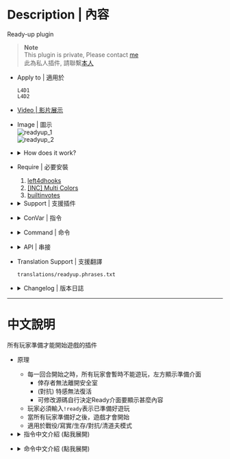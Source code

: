 # Description | 內容
Ready-up plugin

> __Note__ <br/>
This plugin is private, Please contact [me](https://github.com/fbef0102/Game-Private_Plugin#私人插件列表-private-plugins-list)<br/>
此為私人插件, 請聯繫[本人](https://github.com/fbef0102/Game-Private_Plugin#私人插件列表-private-plugins-list)

* Apply to | 適用於
	```
	L4D1
	L4D2
	```

* [Video | 影片展示](https://youtu.be/AOVQpSg1Kqg)

* Image | 圖示
	<br/>![readyup_1](image/readyup_1.jpg)
	<br/>![readyup_2](image/readyup_2.jpg)

* <details><summary>How does it work?</summary>

	* When new round begins, freeze all survivors, and display readyup hud
		* Survivors can not leave saferoom
		* (Versus) Infected can not spawn
	* Players have to type ```!ready``` to mark as ready
	* Once everyone is ready, the game starts
	* Type ```!hide``` or ```!show``` to close or open readyup hud
	* This Plugin work in coop/realism/survival/versus/scavenge mode
</details>

* Require | 必要安裝
	1. [left4dhooks](https://forums.alliedmods.net/showthread.php?t=321696)
	2. [[INC] Multi Colors](https://github.com/fbef0102/L4D1_2-Plugins/releases/tag/Multi-Colors)
	3. [builtinvotes](https://github.com/fbef0102/Game-Private_Plugin/releases/tag/builtinvotes)

* <details><summary>Support | 支援插件</summary>

	1. [l4d_start_safe_area](https://github.com/fbef0102/L4D1_2-Plugins/tree/master/l4d_start_safe_area): Add Custom safe area for any map on start
		* 遊戲開局時，強制將出生點周圍區域判定為安全區，以確保玩家安全
	2. [caster_system](https://github.com/SirPlease/L4D2-Competitive-Rework/blob/master/addons/sourcemod/scripting/caster_system.sp): Standalone caster handler.
		* Caster 插件，註冊為比賽的解說員或是直播員
</details>

* <details><summary>ConVar | 指令</summary>

	* cfg/sourcemod/readyup.cfg
		```php
		// Enable this plugin. (Values: 0 = Disabled, 1 = Manual ready, 2 = Auto start, 3 = Team ready)
		l4d_ready_enabled "1"

		// Configname to display on the ready-up panel
		l4d_ready_cfg_name "HarryPotter HAHA Mode"

		// ConVar to retrieve the server name for displaying on the ready-up panel
		l4d_ready_server_cvar "sn_main_name"

		// Maximum number of spectators to show on the ready-up panel.
		l4d_ready_max_spec "3"

		// Maximum number of casters to show on the ready-up panel. (if caster available)
		l4d_ready_max_caster "3"

		// Prevent SI from having spawns during ready-up
		l4d_ready_disable_spawns "0"
		
		// Freeze the survivors during ready-up.  When unfrozen they are unable to leave the saferoom but can move freely inside
		l4d_ready_survivor_freeze "0"

		// Enable sound during countdown & on live
		l4d_ready_enable_sound "1"

		// The sound that plays when player marks ready or unready
		l4d_ready_notify_sound "buttons/button14.wav"

		// The sound that plays when a round goes on countdown
		l4d_ready_countdown_sound "weapons/hegrenade/beep.wav"

		// The sound that plays when a round goes live
		l4d_ready_live_sound "ui/survival_medal.wav"

		// The sound that plays when auto-start goes on countdown
		l4d_ready_autostart_sound "ui/buttonrollover.wav"

		// Enable random moustachio chuckle during countdown
		l4d_ready_chuckle "0"

		// Display secret trophy on player's head when ready (survivor only)
		l4d_ready_secret "1"

		// Number of seconds to count down before the round goes live.
		l4d_ready_delay "3"

		// (Force start) Number of seconds added to the duration of live count down.
		l4d_ready_force_extra "2"

		// (Auto start) Number of seconds to count down before auto-start kicks in.
		l4d_ready_autostart_delay "5"

		// (Auto start) Number of seconds to wait for connecting players before auto-start is forced.
		l4d_ready_autostart_wait "20"

		// (Auto start) Percent of max players (Versus/Scavenge = 8, Coop/Realism/Survival = 4) in game to allow auto-start to proceed.
		l4d_ready_autostart_min "0.25"

		// If 1, Allow game to go live when teams are not full in versus/scavenge.
		l4d_ready_unbalanced_start "0"

		// Minimum of players in each team to allow a unbalanced start in versus/scavenge.
		l4d_ready_unbalanced_min "2"
		```
</details>

* <details><summary>Command | 命令</summary>

	* **Mark yourself as ready for the round to go live**
		```php
		sm_ready
		sm_r
		```
		or
		```php
		Press F1
		```

	* **Toggle your ready status**
		```php
		sm_toggleready
		```

	* **Mark yourself as not ready if you have set yourself as ready**
		```php
		sm_unready
		sm_nr
		```
		or
		```php
		Press F2
		```

	* **Admin Forces the round to start regardless of player ready status.  Players can vote to force start**
		```php
		sm_forcestart
		sm_fs
		```

	* **Hides the ready-up panel so other menus can be seen**
		```php
		sm_hide
		```

	* **Shows a hidden ready-up panel**
		```php
		sm_show
		```

	* **Return to a valid saferoom spawn if you get stuck during an unfrozen ready-up period**
		```php
		sm_return
		```
</details>

* <details><summary>API | 串接</summary>

	* [readyup.inc](scripting/include/readyup.inc)
		```php
		library name: readyup
		```
</details>
	
* Translation Support | 支援翻譯
	```
    translations/readyup.phrases.txt
	```

* <details><summary>Changelog | 版本日誌</summary>

	* v1.5h (2025-8-3)
		* Update cvars

	* v1.4h (2024-12-25)
		* Dispaly caster if use caster_system plugin
		* Add auto start, team start
		* Update cvars
		* Update translation

	* v1.3h (2024-2-22)
		* Add API and include file
		* Update cvars

	* v1.2h (2024-1-23)
	* v1.1h (2023-2-27)
		* Translation Support

	* v1.0h
		* Individual plugin

	* 10.2.3
	    * [Original Work by CanadaRox, Target](https://github.com/SirPlease/L4D2-Competitive-Rework/blob/master/addons/sourcemod/scripting/readyup.sp)
</details>

- - - -
# 中文說明
所有玩家準備才能開始遊戲的插件

* 原理
	* 每一回合開始之時，所有玩家會暫時不能遊玩，左方顯示準備介面
		* 倖存者無法離開安全室
		* (對抗) 特感無法復活
		* 可修改源碼自行決定Ready介面要顯示甚麼內容
	* 玩家必須輸入```!ready```表示已準備好遊玩
	* 當所有玩家準備好之後，遊戲才會開始
	* 適用於戰役/寫實/生存/對抗/清道夫模式

* <details><summary>指令中文介紹 (點我展開)</summary>

	* cfg/sourcemod/readyup.cfg
		```php
		// 0=關閉插件, 1=手動準備, 2=人數足夠則自動開始, 3=隊伍準備
		l4d_ready_enabled "1"

		// 在Ready介面上顯示的模式名稱
		l4d_ready_cfg_name "HarryPotter HAHA Mode"

		// 準備介面要顯示的房名，使用哪一種指令? (指令不存在會使用官方預設"hostname")
		l4d_ready_server_cvar "sn_main_name"

		// 在Ready介面上最多能顯示的旁觀者數量
		l4d_ready_max_spec "3"

		// 在Ready介面上最多能顯示的caster數量 (如果有裝caster插件)
		l4d_ready_max_caster "3"

		// 為1時，準備期間特感無法進入靈魂狀態
		l4d_ready_disable_spawns "0"
		
		// 1=準備期間倖存者無法移動
		// 0=準備期間倖存者可以自由移動但不能出去安全室外
		l4d_ready_survivor_freeze "0"

		// 為1時，準備倒數會有音效
		l4d_ready_enable_sound "1"

		// 標記準備或未準備 - 音效檔案 (路徑相對於 sound 資料夾)
		l4d_ready_notify_sound "buttons/button14.wav"

		// 倒數 - 音效檔案 (路徑相對於 sound 資料夾)
		l4d_ready_countdown_sound "ambient/alarms/klaxon1.wav"

		// 倒數結束 - 音效檔案 (路徑相對於 sound 資料夾)
		l4d_ready_live_sound "ambient/explosions/explode_3.wav"

		// 為1時，隨機播放倒數結束的音效 (小胡子音效)
		l4d_ready_chuckle "0"

		// 玩家準備時頭上顯示秘密的獎盃圖案 (只限倖存者)
		l4d_ready_secret "1"

		// 所有玩家準備好之後倒數X秒開始
		l4d_ready_delay "3"

		// (強制開始) 額外增加的倒數開始秒數
		l4d_ready_force_extra "2"

		// (自動開始) 倒數開始的秒數.
		l4d_ready_autostart_delay "5"

		// (自動開始) 自動開始之前等待連線中的玩家的秒數.
		l4d_ready_autostart_wait "20"

		// (自動開始) 當玩家數量超過滿人(對抗/清道夫: 8人, 戰役/寫實/生存: 4人)的百分比時，自動開始.
		l4d_ready_autostart_min "0.25"

		// 為1時，雙方隊伍沒有滿人也可以開始 (對抗/清道夫)
		l4d_ready_unbalanced_start "0"

		// 為1時，雙方隊伍各自至少有X人之時，回合可以開始 (對抗/清道夫)
		l4d_ready_unbalanced_min "2"
		```
</details>

* <details><summary>命令中文介紹 (點我展開)</summary>

	* **標記你為準備**
		```php
		sm_ready
		sm_r
		```
		or
		```php
		Press F1
		```

	* **標記你為準備或未準備**
		```php
		sm_toggleready
		```
		```

	* **標記你為未準備**
		```php
		sm_unready
		sm_nr
		```
		or
		```php
		Press F2
		```

	* **管理員輸入可以強制開始遊戲 (權限: ADMFLAG_BAN)**
	* **玩家輸入可投票強制開始**
		```php
		sm_forcestart
		sm_fs
		```

	* **隱藏Ready介面 (方便玩家打開其他介面)**
		```php
		sm_hide
		```

	* **顯示Ready介面**
		```php
		sm_show
		```

	* **準備期間傳送回安全室 (以防倖存者卡住)**
		```php
		sm_return
		```
</details>
